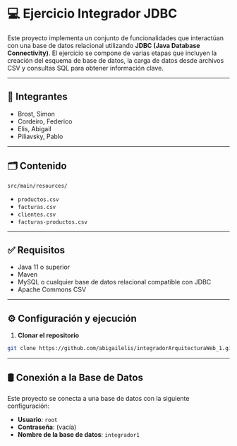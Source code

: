 # 💻 Ejercicio Integrador JDBC

Este proyecto implementa un conjunto de funcionalidades que interactúan con una base de datos relacional utilizando **JDBC (Java Database Connectivity)**. El ejercicio se compone de varias etapas que incluyen la creación del esquema de base de datos, la carga de datos desde archivos CSV y consultas SQL para obtener información clave.

---

## 👥 Integrantes

- Brost, Simon
- Cordeiro, Federico
- Elis, Abigail
- Piliavsky, Pablo

---

## 🗂️ Contenido

`src/main/resources/`
  * `productos.csv`
  * `facturas.csv`
  * `clientes.csv`
  * `facturas-productos.csv`

---

## ✅ Requisitos

- Java 11 o superior
- Maven
- MySQL o cualquier base de datos relacional compatible con JDBC
- Apache Commons CSV

---

## ⚙️ Configuración y ejecución

1. **Clonar el repositorio**

```bash
git clone https://github.com/abigailelis/integradorArquitecturaWeb_1.git
```

---

## 🛢️ Conexión a la Base de Datos

Este proyecto se conecta a una base de datos con la siguiente configuración:

- **Usuario**: `root`
- **Contraseña**: (vacía)
- **Nombre de la base de datos**: `integrador1`


